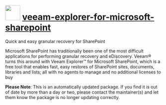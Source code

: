 # <img src="https://cdn.jsdelivr.net/gh/mkevenaar/chocolatey-packages@2bad8eb7ec2c5b3d1eb855994c7e549626903c91/icons/veeam-explorer-for-microsoft-sharepoint.png" width="48" height="48"/> [veeam-explorer-for-microsoft-sharepoint](https://chocolatey.org/packages/veeam-explorer-for-microsoft-sharepoint)

Quick and easy granular recovery for SharePoint

Microsoft SharePoint has traditionally been one of the most difficult applications for performing granular recovery and eDiscovery. Veeam® turns this around with Veeam Explorer™ for Microsoft SharePoint, which is a free tool that enables fast, easy restores of SharePoint sites, documents, libraries and lists; all with no agents to manage and no additional licenses to buy

**Please Note**: This is an automatically updated package. If you find it is
out of date by more than a day or two, please contact the maintainer(s) and
let them know the package is no longer updating correctly.
